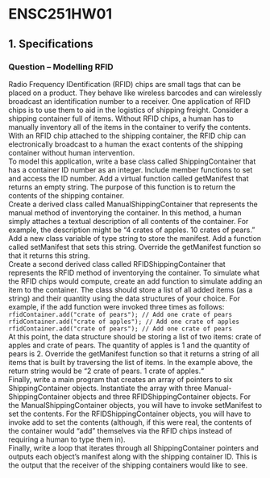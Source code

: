 # ENSC251HW01

## 1. Specifications
### Question – Modelling RFID
Radio Frequency IDentification (RFID) chips are small tags that can be placed on a product.
They behave like wireless barcodes and can wirelessly broadcast an identification number to a
receiver. One application of RFID chips is to use them to aid in the logistics of shipping freight.
Consider a shipping container full of items. Without RFID chips, a human has to manually
inventory all of the items in the container to verify the contents. With an RFID chip attached to
the shipping container, the RFID chip can electronically broadcast to a human the exact contents
of the shipping container without human intervention.  
To model this application, write a base class called ShippingContainer that has a container
ID number as an integer. Include member functions to set and access the ID number. Add a
virtual function called getManifest that returns an empty string. The purpose of this function
is to return the contents of the shipping container.  
Create a derived class called ManualShippingContainer that represents the manual
method of inventorying the container. In this method, a human simply attaches a textual
description of all contents of the container. For example, the description might be “4 crates of
apples. 10 crates of pears.” Add a new class variable of type string to store the manifest. Add
a function called setManifest that sets this string. Override the getManifest function so
that it returns this string.  
Create a second derived class called RFIDShippingContainer that represents the RFID
method of inventorying the container. To simulate what the RFID chips would compute, create
an add function to simulate adding an item to the container. The class should store a list of all
added items (as a string) and their quantity using the data structures of your choice. For example,
if the add function were invoked three times as follows:   
``
rfidContainer.add("crate of pears"); // Add one crate of pears  
``  
``
rfidContainer.add("crate of apples"); // Add one crate of apples
``  
``
rfidContainer.add("crate of pears"); // Add one crate of pears  
``    
At this point, the data structure should be storing a list of two items: crate of apples and crate of
pears. The quantity of apples is 1 and the quantity of pears is 2. Override the getManifest
function so that it returns a string of all items that is built by traversing the list of items. In the
example above, the return string would be “2 crate of pears. 1 crate of
apples.“  
Finally, write a main program that creates an array of pointers to six ShippingContainer
objects. Instantiate the array with three Manual-ShippingContainer objects and three
RFIDShippingContainer objects. For the ManualShippingContainer objects, you
will have to invoke setManifest to set the contents. For the RFIDShippingContainer
objects, you will have to invoke add to set the contents (although, if this were real, the contents
of the container would “add” themselves via the RFID chips instead of requiring a human to type
them in).  
Finally, write a loop that iterates through all ShippingContainer pointers and
outputs each object’s manifest along with the shipping container ID. This is the output that the
receiver of the shipping containers would like to see.
